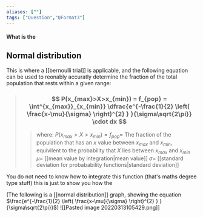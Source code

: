 ```yaml
---
aliases: [""]
tags: ["Question","QFormat3"]
---
```


#### What is the
## Normal distribution
This is where a [[bernoulli trial]] is applicable, and the following equation can be used to reonably accuratly determine the fraction of the total population that rests within a given range:

> ### $$ P(x_{max}>X>x_{min}) = f_{pop} = \int^{x_{max}}_{x_{min}} \dfrac{e^{-\frac{1}{2} \left( \frac{x-\mu}{\sigma} \right)^{2} } }{\sigma\sqrt{2\pi}} \cdot dx $$ 
>> where:
>> $P(x_{max}>X>x_{min}) = f_{pop} =$ The fraction of the population that has an $x$ value between $x_{max}$ and $x_{min}$, equivilent to the probability that $X$ lies between $x_{max}$ and $x_{min}$
>> $\mu=$ [[mean value by integration|mean value]]
>> $\sigma=$ [[standard deviation for probabability functions|standard deviation]]

You do not need to know how to integrate this function (that's maths degree type stuff) this is just to show you how the

(The following is a [[normal distribution]] graph, showing the equation $\frac{e^{-\frac{1}{2} \left( \frac{x-\mu}{\sigma} \right)^{2} } }{\sigma\sqrt{2\pi}}$)
![[Pasted image 20220313105429.png]]